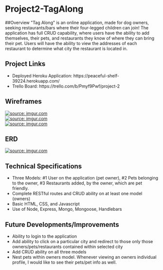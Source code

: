 # Project2-TagAlong

##Overview
"Tag Along" is an online application, made for dog owners, seeking restaurants/bars where their four-legged children can join! The application has full CRUD capability, where users have the ability to add themselves, their pets, and restaurants they know of where they can bring their pet. Users will have the ability to view the addresses of each restaurant to determine what city the restaurant is located in. 

## Project Links
<ul>
<li>Deployed Heroku Application: https://peaceful-shelf-39224.herokuapp.com/</li>
<li>Trello Board: https://trello.com/b/Pmyf9Pwf/project-2
</ul>

## Wireframes
<a href="https://imgur.com/HGFKJXu"><img src="https://i.imgur.com/HGFKJXu.png?1" title="source: imgur.com" /></a>
<br>
<a href="https://imgur.com/RTkHZRM"><img src="https://i.imgur.com/RTkHZRM.png" title="source: imgur.com" /></a>
<br>
<a href="https://imgur.com/RTkHZRM"><img src="https://i.imgur.com/RTkHZRM.png" title="source: imgur.com" /></a>
<br>


## ERD
<a href="https://imgur.com/CoSwp1h"><img src="https://i.imgur.com/CoSwp1h.png?1" title="source: imgur.com" /></a>

## Technical Specifications
<ul>
<li>Three Models: #1 User on the application (pet owner), #2 Pets belonging to the owner, #3 Restaurants added, by the owner, which are pet friendly.</li>
<li>Complete RESTful routes and CRUD ability on at least one model (owners)</li>
<li>Basic HTML, CSS, and Javascript</li>
<li>Use of Node, Express, Mongo, Mongoose, Handlebars</li>
</ul>

## Future Developments/Improvements
<ul>
<li>Ability to login to the application</li>
<li>Add ability to click on a particular city and redirect to those only those owners/pets/restaurants contained within selected city</li>
<li>Add CRUD ability on all three models</li>
<li>Nest pets within owners model. Whenever viewing an owners individual profile, I would like to see their pets/pet info as well.</li>
</ul>